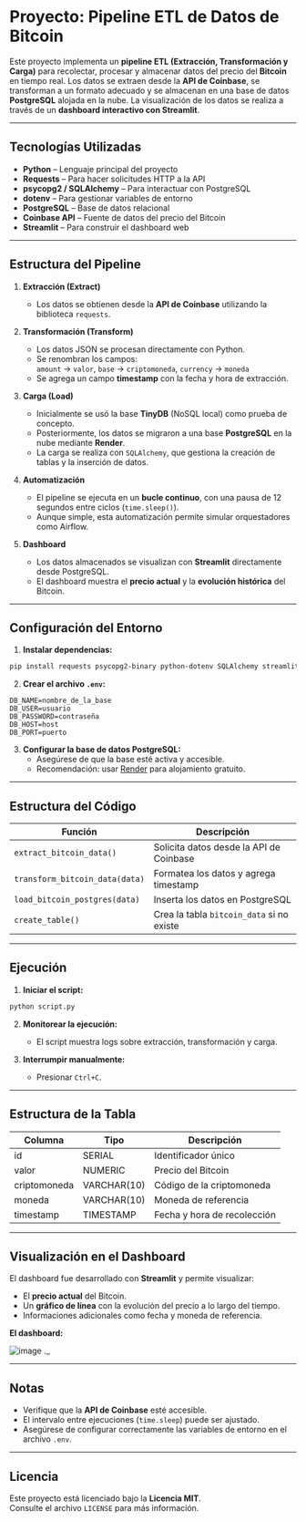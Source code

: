 #  Proyecto: Pipeline ETL de Datos de Bitcoin

Este proyecto implementa un **pipeline ETL (Extracción, Transformación y Carga)** para recolectar, procesar y almacenar datos del precio del **Bitcoin** en tiempo real. Los datos se extraen desde la **API de Coinbase**, se transforman a un formato adecuado y se almacenan en una base de datos **PostgreSQL** alojada en la nube. La visualización de los datos se realiza a través de un **dashboard interactivo con Streamlit**.

---

##  Tecnologías Utilizadas

- **Python** – Lenguaje principal del proyecto  
- **Requests** – Para hacer solicitudes HTTP a la API  
- **psycopg2 / SQLAlchemy** – Para interactuar con PostgreSQL  
- **dotenv** – Para gestionar variables de entorno  
- **PostgreSQL** – Base de datos relacional  
- **Coinbase API** – Fuente de datos del precio del Bitcoin  
- **Streamlit** – Para construir el dashboard web

---

##  Estructura del Pipeline

1. **Extracción (Extract)**  
   - Los datos se obtienen desde la **API de Coinbase** utilizando la biblioteca `requests`.  

2. **Transformación (Transform)**  
   - Los datos JSON se procesan directamente con Python.  
   - Se renombran los campos:  
     `amount` → `valor`, `base` → `criptomoneda`, `currency` → `moneda`  
   - Se agrega un campo **timestamp** con la fecha y hora de extracción.

3. **Carga (Load)**  
   - Inicialmente se usó la base **TinyDB** (NoSQL local) como prueba de concepto.  
   - Posteriormente, los datos se migraron a una base **PostgreSQL** en la nube mediante **Render**.  
   - La carga se realiza con `SQLAlchemy`, que gestiona la creación de tablas y la inserción de datos.

4. **Automatización**  
   - El pipeline se ejecuta en un **bucle continuo**, con una pausa de 12 segundos entre ciclos (`time.sleep()`).  
   - Aunque simple, esta automatización permite simular orquestadores como Airflow.

5. **Dashboard**  
   - Los datos almacenados se visualizan con **Streamlit** directamente desde PostgreSQL.  
   - El dashboard muestra el **precio actual** y la **evolución histórica** del Bitcoin.

---

##  Configuración del Entorno

1. **Instalar dependencias:**

```bash
pip install requests psycopg2-binary python-dotenv SQLAlchemy streamlit
```

2. **Crear el archivo `.env`:**

```env
DB_NAME=nombre_de_la_base
DB_USER=usuario
DB_PASSWORD=contraseña
DB_HOST=host
DB_PORT=puerto
```

3. **Configurar la base de datos PostgreSQL:**  
   - Asegúrese de que la base esté activa y accesible.  
   - Recomendación: usar [Render](https://render.com/) para alojamiento gratuito.

---

##  Estructura del Código

| Función                     | Descripción |
|----------------------------|-------------|
| `extract_bitcoin_data()`   | Solicita datos desde la API de Coinbase |
| `transform_bitcoin_data(data)` | Formatea los datos y agrega timestamp |
| `load_bitcoin_postgres(data)` | Inserta los datos en PostgreSQL |
| `create_table()`           | Crea la tabla `bitcoin_data` si no existe |

---

##  Ejecución

1. **Iniciar el script:**

```bash
python script.py
```

2. **Monitorear la ejecución:**  
   - El script muestra logs sobre extracción, transformación y carga.

3. **Interrumpir manualmente:**  
   - Presionar `Ctrl+C`.

---

##  Estructura de la Tabla

| Columna       | Tipo         | Descripción                    |
|---------------|--------------|--------------------------------|
| id            | SERIAL       | Identificador único            |
| valor         | NUMERIC      | Precio del Bitcoin             |
| criptomoneda  | VARCHAR(10)  | Código de la criptomoneda      |
| moneda        | VARCHAR(10)  | Moneda de referencia           |
| timestamp     | TIMESTAMP    | Fecha y hora de recolección    |

---

##  Visualización en el Dashboard

El dashboard fue desarrollado con **Streamlit** y permite visualizar:

- El **precio actual** del Bitcoin.
- Un **gráfico de línea** con la evolución del precio a lo largo del tiempo.
- Informaciones adicionales como fecha y moneda de referencia.

 **El dashboard:**

![image](https://github.com/user-attachments/assets/658d7cc2-84f8-406e-9d2a-416387f1487a)
._

---

##  Notas

- Verifique que la **API de Coinbase** esté accesible.  
- El intervalo entre ejecuciones (`time.sleep`) puede ser ajustado.  
- Asegúrese de configurar correctamente las variables de entorno en el archivo `.env`.

---
##  Licencia

Este proyecto está licenciado bajo la **Licencia MIT**.  
Consulte el archivo `LICENSE` para más información.
